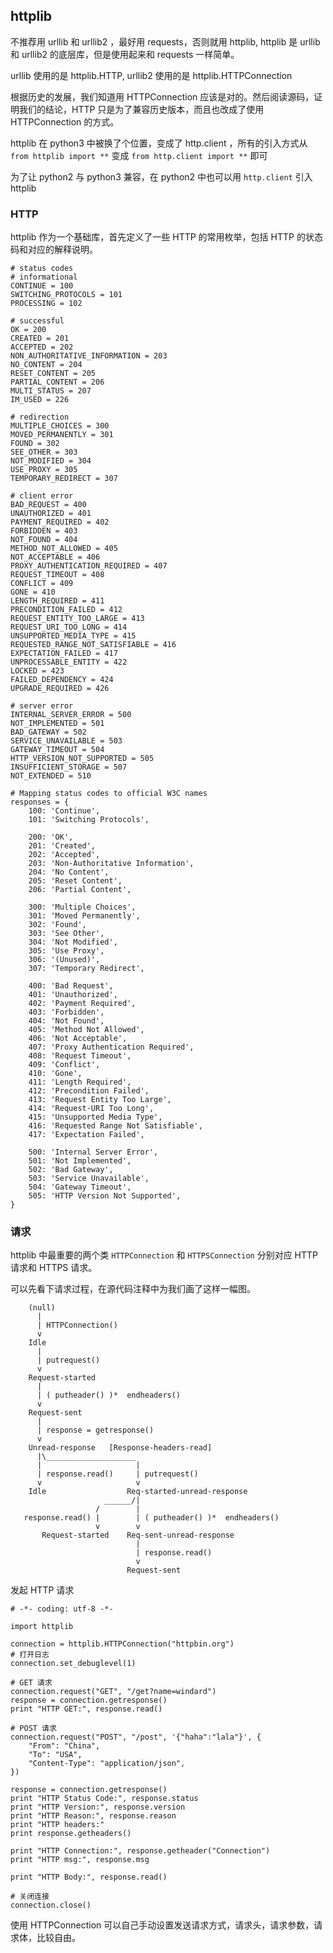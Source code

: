 ## httplib

不推荐用 urllib 和 urllib2 ，最好用 requests，否则就用 httplib, httplib 是 urllib 和 urllib2 的底层库，但是使用起来和 requests 一样简单。

urllib 使用的是 httplib.HTTP, urllib2 使用的是 httplib.HTTPConnection 

根据历史的发展，我们知道用 HTTPConnection 应该是对的。然后阅读源码，证明我们的结论，HTTP 只是为了兼容历史版本，而且也改成了使用 HTTPConnection 的方式。

httplib 在 python3 中被换了个位置，变成了 http.client ，所有的引入方式从 `from httplib import **` 变成 `from http.client import **` 即可

为了让 python2 与 python3 兼容，在 python2 中也可以用 `http.client` 引入 httplib

### HTTP 

httplib 作为一个基础库，首先定义了一些 HTTP 的常用枚举，包括 HTTP 的状态码和对应的解释说明。

```
# status codes
# informational
CONTINUE = 100
SWITCHING_PROTOCOLS = 101
PROCESSING = 102

# successful
OK = 200
CREATED = 201
ACCEPTED = 202
NON_AUTHORITATIVE_INFORMATION = 203
NO_CONTENT = 204
RESET_CONTENT = 205
PARTIAL_CONTENT = 206
MULTI_STATUS = 207
IM_USED = 226

# redirection
MULTIPLE_CHOICES = 300
MOVED_PERMANENTLY = 301
FOUND = 302
SEE_OTHER = 303
NOT_MODIFIED = 304
USE_PROXY = 305
TEMPORARY_REDIRECT = 307

# client error
BAD_REQUEST = 400
UNAUTHORIZED = 401
PAYMENT_REQUIRED = 402
FORBIDDEN = 403
NOT_FOUND = 404
METHOD_NOT_ALLOWED = 405
NOT_ACCEPTABLE = 406
PROXY_AUTHENTICATION_REQUIRED = 407
REQUEST_TIMEOUT = 408
CONFLICT = 409
GONE = 410
LENGTH_REQUIRED = 411
PRECONDITION_FAILED = 412
REQUEST_ENTITY_TOO_LARGE = 413
REQUEST_URI_TOO_LONG = 414
UNSUPPORTED_MEDIA_TYPE = 415
REQUESTED_RANGE_NOT_SATISFIABLE = 416
EXPECTATION_FAILED = 417
UNPROCESSABLE_ENTITY = 422
LOCKED = 423
FAILED_DEPENDENCY = 424
UPGRADE_REQUIRED = 426

# server error
INTERNAL_SERVER_ERROR = 500
NOT_IMPLEMENTED = 501
BAD_GATEWAY = 502
SERVICE_UNAVAILABLE = 503
GATEWAY_TIMEOUT = 504
HTTP_VERSION_NOT_SUPPORTED = 505
INSUFFICIENT_STORAGE = 507
NOT_EXTENDED = 510

# Mapping status codes to official W3C names
responses = {
    100: 'Continue',
    101: 'Switching Protocols',

    200: 'OK',
    201: 'Created',
    202: 'Accepted',
    203: 'Non-Authoritative Information',
    204: 'No Content',
    205: 'Reset Content',
    206: 'Partial Content',

    300: 'Multiple Choices',
    301: 'Moved Permanently',
    302: 'Found',
    303: 'See Other',
    304: 'Not Modified',
    305: 'Use Proxy',
    306: '(Unused)',
    307: 'Temporary Redirect',

    400: 'Bad Request',
    401: 'Unauthorized',
    402: 'Payment Required',
    403: 'Forbidden',
    404: 'Not Found',
    405: 'Method Not Allowed',
    406: 'Not Acceptable',
    407: 'Proxy Authentication Required',
    408: 'Request Timeout',
    409: 'Conflict',
    410: 'Gone',
    411: 'Length Required',
    412: 'Precondition Failed',
    413: 'Request Entity Too Large',
    414: 'Request-URI Too Long',
    415: 'Unsupported Media Type',
    416: 'Requested Range Not Satisfiable',
    417: 'Expectation Failed',

    500: 'Internal Server Error',
    501: 'Not Implemented',
    502: 'Bad Gateway',
    503: 'Service Unavailable',
    504: 'Gateway Timeout',
    505: 'HTTP Version Not Supported',
}
```

### 请求

httplib 中最重要的两个类 `HTTPConnection` 和 `HTTPSConnection` 分别对应 HTTP 请求和 HTTPS 请求。

可以先看下请求过程，在源代码注释中为我们画了这样一幅图。

```
    (null)
      |
      | HTTPConnection()
      v
    Idle
      |
      | putrequest()
      v
    Request-started
      |
      | ( putheader() )*  endheaders()
      v
    Request-sent
      |
      | response = getresponse()
      v
    Unread-response   [Response-headers-read]
      |\____________________
      |                     |
      | response.read()     | putrequest()
      v                     v
    Idle                  Req-started-unread-response
                     ______/|
                   /        |
   response.read() |        | ( putheader() )*  endheaders()
                   v        v
       Request-started    Req-sent-unread-response
                            |
                            | response.read()
                            v
                          Request-sent
```

发起 HTTP 请求

```
# -*- coding: utf-8 -*-

import httplib

connection = httplib.HTTPConnection("httpbin.org")
# 打开日志
connection.set_debuglevel(1)

# GET 请求
connection.request("GET", "/get?name=windard")
response = connection.getresponse()
print "HTTP GET:", response.read()

# POST 请求
connection.request("POST", "/post", '{"haha":"lala"}', {
    "From": "China",
    "To": "USA",
    "Content-Type": "application/json",
})

response = connection.getresponse()
print "HTTP Status Code:", response.status
print "HTTP Version:", response.version
print "HTTP Reason:", response.reason
print "HTTP headers:"
print response.getheaders()

print "HTTP Connection:", response.getheader("Connection")
print "HTTP msg:", response.msg

print "HTTP Body:", response.read()

# 关闭连接
connection.close()
```

使用 HTTPConnection 可以自己手动设置发送请求方式，请求头，请求参数，请求体，比较自由。

